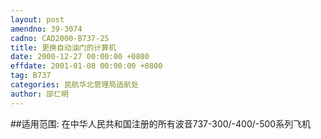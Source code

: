```yaml
---
layout: post
amendno: 39-3074
cadno: CAD2000-B737-25
title: 更换自动油门的计算机
date: 2000-12-27 00:00:00 +0800
effdate: 2001-01-08 00:00:00 +0800
tag: B737
categories: 民航华北管理局适航处
author: 邵仁明
---
```


##适用范围:
在中华人民共和国注册的所有波音737-300/-400/-500系列飞机

